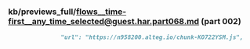 ### kb/previews_full/flows__time-first__any_time_selected@guest.har.part068.md (part 002)

```md
               "url": "https://n958200.alteg.io/chunk-KO722YSM.js",
 
```

```
